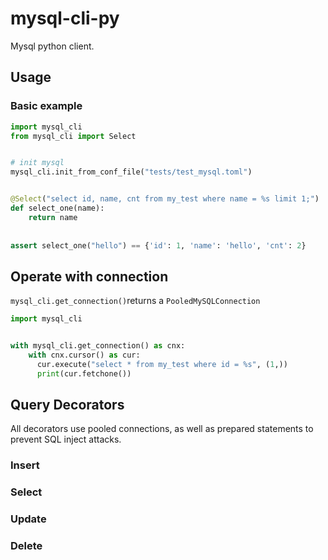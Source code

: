# mysql-cli-py
Mysql python client.

## Usage
### Basic example
```python
import mysql_cli
from mysql_cli import Select


# init mysql
mysql_cli.init_from_conf_file("tests/test_mysql.toml")


@Select("select id, name, cnt from my_test where name = %s limit 1;")
def select_one(name):
    return name
 
 
assert select_one("hello") == {'id': 1, 'name': 'hello', 'cnt': 2}
```

## Operate with connection
`mysql_cli.get_connection()`returns a `PooledMySQLConnection`
```python
import mysql_cli


with mysql_cli.get_connection() as cnx:
    with cnx.cursor() as cur:
      cur.execute("select * from my_test where id = %s", (1,))
      print(cur.fetchone())
```

## Query Decorators
All decorators use pooled connections, as well as prepared statements to prevent SQL inject attacks.
### Insert
### Select
### Update
### Delete
